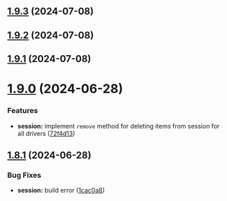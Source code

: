## [1.9.3](https://github.com/ephrimlawrence/ananse/compare/v1.9.2...v1.9.3) (2024-07-08)



## [1.9.2](https://github.com/ephrimlawrence/ananse/compare/v1.9.1...v1.9.2) (2024-07-08)



## [1.9.1](https://github.com/ephrimlawrence/ananse/compare/v1.9.0...v1.9.1) (2024-07-08)



# [1.9.0](https://github.com/ephrimlawrence/ananse/compare/v1.8.1...v1.9.0) (2024-06-28)


### Features

* **session:** implement `remove` method for deleting items from session for all drivers ([72f4d13](https://github.com/ephrimlawrence/ananse/commit/72f4d13af53abf88e667380712ea148957b5e055))



## [1.8.1](https://github.com/ephrimlawrence/ananse/compare/v1.8.0...v1.8.1) (2024-06-28)


### Bug Fixes

* **session:** build error ([1cac0a8](https://github.com/ephrimlawrence/ananse/commit/1cac0a85c8a4036e05b153c83b1dfa91e7aef673))



